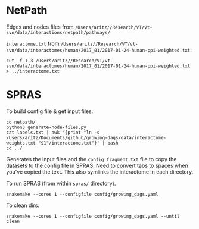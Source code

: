# NetPath

Edges and nodes files from `/Users/aritz//Research/VT/vt-svn/data/interactions/netpath/pathways/`

`interactome.txt` from `/Users/aritz//Research/VT/vt-svn/data/interactomes/human/2017_01/2017-01-24-human-ppi-weighted.txt`:

```
cut -f 1-3 /Users/aritz//Research/VT/vt-svn/data/interactomes/human/2017_01/2017-01-24-human-ppi-weighted.txt  > ../interactome.txt
```

# SPRAS

To build config file & get input files:

```
cd netpath/
python3 generate-node-files.py
cat labels.txt | awk '{print "ln -s /Users/aritz/Documents/github/growing-dags/data/interactome-weights.txt "$1"/interactome.txt"}' | bash
cd ../
```

Generates the input files and the `config_fragment.txt` file to copy the datasets to the config file in SPRAS.  Need to convert tabs to spaces when you've copied the text. This also symlinks the interactome in each directory.

To run SPRAS (from within `spras/` directory).
```
snakemake --cores 1 --configfile config/growing_dags.yaml
```

To clean dirs:
```
snakemake --cores 1 --configfile config/growing_dags.yaml --until clean
```

